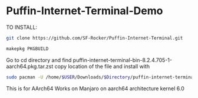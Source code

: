 # Puffin-Internet-Terminal-Demo

TO INSTALL:
``` bash
git clone https://github.com/SF-Rocker/Puffin-Internet-Terminal.git
```
``` bash
makepkg PKGBUILD
```
Go to  cd directory and find puffin-internet-terminal-bin-8.2.4.705-1-aarch64.pkg.tar.zst
copy location of the file and install with
``` bash
sudo pacman -U /home/$USER/Downloads/$Directory/puffin-internet-terminal-bin-8.2.4.705-1-aarch64.pkg.tar.zst
```
This is for AArch64
Works on Manjaro on aarch64 architecture
kernel 6.0

